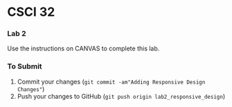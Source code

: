 # CSCI 32 #

### Lab 2 ###

Use the instructions on CANVAS to complete this lab.

### To Submit ###

1. Commit your changes (`git commit -am"Adding Responsive Design Changes"`)
2. Push your changes to GitHub (`git push origin lab2_responsive_design`)
